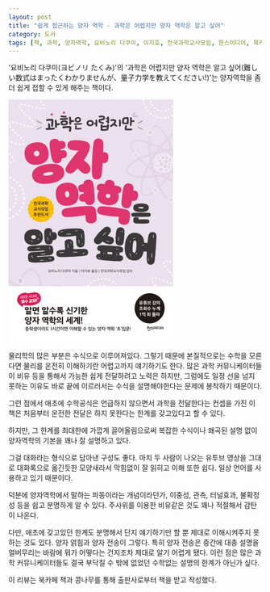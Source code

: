 ```yaml
---
layout: post
title: "쉽게 접근하는 양자 역학 - 과학은 어렵지만 양자 역학은 알고 싶어"
category: 도서
tags: [책, 과학, 양자역학, 요비노리 다쿠미, 이지호, 전국과학교사모임, 한스미디어, 북카페 책과 콩나무, 서평]
---
```


'요비노리 다쿠미(ヨビノリ たくみ)'의
'과학은 어렵지만 양자 역학은 알고 싶어(難しい数式はまったくわかりませんが、量子力学を教えてください!)'는
양자역학을 좀 더 쉽게 접할 수 있게 해주는 책이다.

![표지](/images/muzukashi-sushuki-ha-mattaku-wakarimasenga-ryoshirikigaku-wo-oshietekudasai-book-h480.jpg)

물리학의 많은 부분은 수식으로 이루어져있다.
그렇기 때문에 본질적으로는 수학을 모른다면 물리를 온전히 이해하기란 어렵고까지 얘기하기도 한다.
많은 과학 커뮤니케이터들이 비유 등을 통해서 가능한 쉽게 전달하려고 노력은 하지만,
그럼에도 일정 선을 넘지 못하는 이유도
바로 끝에 이르러서는 수식을 설명해야한다는 문제에 봉착하기 때문이다.

그런 점에서 애초에 수학공식은 언급하지 않으면서 과학을 전달한다는 컨셉을 가진 이 책은
처음부터 온전한 전달은 하지 못한다는 한계를 갖고있다고 할 수 있다.

하지만, 그 한계를 최대한에 가깝게 끌어올림으로써
복잡한 수식이나 왜곡된 설명 없이
양자역학의 기본을 꽤나 잘 설명하고 있다.

그걸 대화라는 형식으로 담아낸 구성도 좋다.
마치 두 사람이 나오는 유투브 영상을 그대로 대화록으로 옮긴듯한 모양새라서
막힘없이 잘 읽히고 이해 또한 쉽다.
일상 언어를 사용하고 있기 때문이다.

덕분에 양자역학에서 말하는 파동이라는 개념이라던가,
이중성, 관측, 터널효과, 불확정성 등을 쉽고 분명하게 알 수 있다.
주사위를 이용한 비유같은 것도 꽤나 적절해서 감탄이 나온다.

다만, 애초에 갖고있던 한계도 분명해서
단지 얘기하기만 할 뿐 제대로 이해시켜주지 못하는 것도 있다.
양자 얽힘과 양자 전송이 그렇다.
특히 양자 전송은 중간에 대충 설명을 얼버무리는 바람에 뭐가 어떻다는 건지조차 제대로 알기 어렵게 됐다.
이런 점은 많은 과학 커뮤니케이터들도 결국 부닥칠 수 밖에 없었던 수학없는 설명의 한계가 아닌가 싶다.



<div class="im im-info">
이 리뷰는 북카페 책과 콩나무를 통해 출판사로부터 책을 받고 작성했다.
</div>
